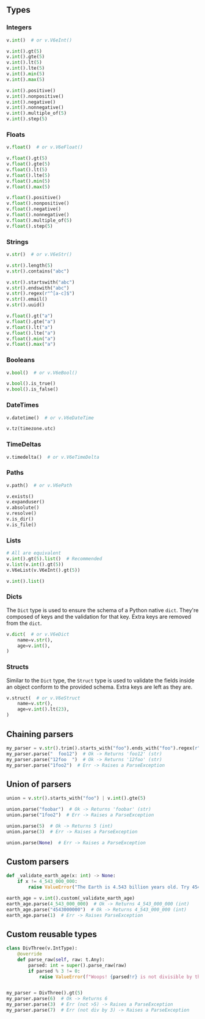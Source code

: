 ## Types

### Integers

```python
v.int()  # or v.V6eInt()

v.int().gt(5)
v.int().gte(5)
v.int().lt(5)
v.int().lte(5)
v.int().min(5)
v.int().max(5)

v.int().positive()
v.int().nonpositive()
v.int().negative()
v.int().nonnegative()
v.int().multiple_of(5)
v.int().step(5)
```

### Floats

```python
v.float()  # or v.V6eFloat()

v.float().gt(5)
v.float().gte(5)
v.float().lt(5)
v.float().lte(5)
v.float().min(5)
v.float().max(5)

v.float().positive()
v.float().nonpositive()
v.float().negative()
v.float().nonnegative()
v.float().multiple_of(5)
v.float().step(5)
```

### Strings

```python
v.str()  # or v.V6eStr()

v.str().length(5)
v.str().contains("abc")

v.str().startswith("abc")
v.str().endswith("abc")
v.str().regex(r"^[a-c]$")
v.str().email()
v.str().uuid()

v.float().gt("a")
v.float().gte("a")
v.float().lt("a")
v.float().lte("a")
v.float().min("a")
v.float().max("a")
```

### Booleans

```python
v.bool()  # or v.V6eBool()

v.bool().is_true()
v.bool().is_false()
```

### DateTimes

```python
v.datetime()  # or v.V6eDateTime

v.tz(timezone.utc)
```

### TimeDeltas

```python
v.timedelta()  # or v.V6eTimeDelta
```

### Paths

```python
v.path()  # or v.V6ePath

v.exists()
v.expanduser()
v.absolute()
v.resolve()
v.is_dir()
v.is_file()
```

### Lists

```python
# All are equivalent
v.int().gt(5).list()  # Recommended
v.list(v.int().gt(5))
v.V6eList(v.V6eInt().gt(5))

v.int().list()
```

### Dicts

The `Dict` type is used to ensure the schema of a Python native `dict`. They're
composed of keys and the validation for that key. Extra keys are removed from the `dict`.

```python
v.dict(  # or v.V6eDict
    name=v.str(),
    age=v.int(),
)
```

### Structs

Similar to the `Dict` type, the `Struct` type is used to validate the fields inside an
object conform to the provided schema. Extra keys are left as they are.

```python
v.struct(  # or v.V6eStruct
    name=v.str(),
    age=v.int().lt(23),
)
```

## Chaining parsers

```python
my_parser = v.str().trim().starts_with("foo").ends_with("foo").regex(r"^[a-z0-9]*$")
my_parser.parse("  foo12")  # Ok -> Returns 'foo12' (str)
my_parser.parse("12foo  ")  # Ok -> Returns '12foo' (str)
my_parser.parse("1foo2")  # Err -> Raises a ParseException
```

## Union of parsers

```python
union = v.str().starts_with("foo") | v.int().gte(5)

union.parse("foobar")  # Ok -> Returns 'foobar' (str)
union.parse("1foo2")  # Err -> Raises a ParseException

union.parse(5)  # Ok -> Returns 5 (int)
union.parse(3)  # Err -> Raises a ParseException

union.parse(None)  # Err -> Raises a ParseException
```

## Custom parsers

```python
def _validate_earth_age(x: int) -> None:
    if x != 4_543_000_000:
        raise ValueError("The Earth is 4.543 billion years old. Try 4543000000.")

earth_age = v.int().custom(_validate_earth_age)
earth_age.parse(4_543_000_000)  # Ok -> Returns 4_543_000_000 (int)
earth_age.parse("4543000000")  # Ok -> Returns 4_543_000_000 (int)
earth_age.parse(1)  # Err -> Raises ParseException
```

## Custom reusable types

```python
class DivThree(v.IntType):
    @override
    def parse_raw(self, raw: t.Any):
        parsed: int = super().parse_raw(raw)
        if parsed % 3 != 0:
            raise ValueError(f"Woops! {parsed!r} is not divisible by three")


my_parser = DivThree().gt(5)
my_parser.parse(6)  # Ok -> Returns 6
my_parser.parse(3)  # Err (not >5) -> Raises a ParseException
my_parser.parse(7)  # Err (not div by 3) -> Raises a ParseException
```
